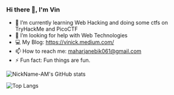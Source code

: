 ### Hi there 👋, I'm Vin


- 🌱 I’m currently learning Web Hacking and doing some ctfs on TryHackMe and PicoCTF
- 🤔 I’m looking for help with Web Technologies
- :computer: My Blog: https://vinick.medium.com/
- 📫 How to reach me: maharjanebik061@gmail.com
- ⚡ Fun fact: Fun things are fun.

![NickName-AM's GitHub stats](https://github-readme-stats.vercel.app/api?username=NickName-AM&show_icons=true&theme=tokyonight)

![Top Langs](https://github-readme-stats.vercel.app/api/top-langs/?username=NickName-AM&layout=compact&theme=dark)
